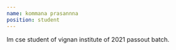 ```yaml
---
name: kommana prasannna
position: student
---
```

Im cse student of vignan institute of 2021 passout batch.

